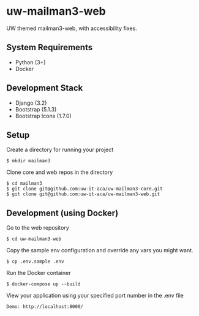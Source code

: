 # uw-mailman3-web
UW themed mailman3-web, with accessibility fixes.

## System Requirements

- Python (3+)
- Docker

## Development Stack

- Django (3.2)
- Bootstrap (5.1.3)
- Bootstrap Icons (1.7.0)

## Setup

Create a directory for running your project

    $ mkdir mailman3
    
Clone core and web repos in the directory

    $ cd mailman3
    $ git clone git@github.com:uw-it-aca/uw-mailman3-core.git
    $ git clone git@github.com:uw-it-aca/uw-mailman3-web.git

## Development (using Docker)

Go to the web repository

    $ cd uw-mailman3-web

Copy the sample env configuration and override any vars you might want.

    $ cp .env.sample .env

Run the Docker container

    $ docker-compose up --build

View your application using your specified port number in the .env file

    Demo: http://localhost:8000/
